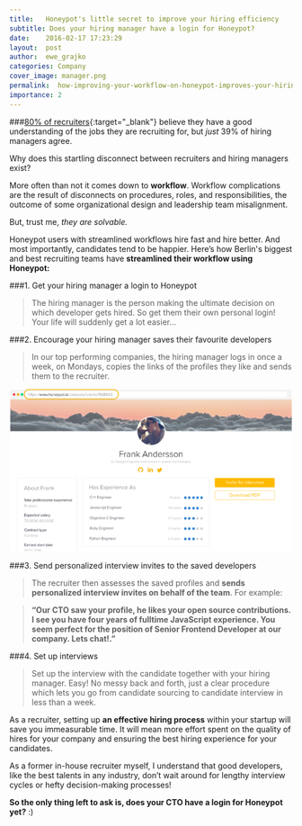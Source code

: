 ```yaml
---
title:   Honeypot's little secret to improve your hiring efficiency
subtitle: Does your hiring manager have a login for Honeypot? 
date:    2016-02-17 17:23:29
layout:  post
author:  ewe_grajko
categories: Company
cover_image: manager.png
permalink:  how-improving-your-workflow-on-honeypot-improves-your-hiring-efficiency/
importance: 2
---
```


###[80% of recruiters][1]{:target="_blank"} believe they have a good understanding of the jobs they are recruiting for, but *just* 39% of hiring managers agree. 


Why does this startling disconnect between recruiters and hiring managers exist?

More often than not it comes down to **workflow**. Workflow complications are the result of disconnects on procedures, roles, and responsibilities, the outcome of some organizational design and leadership team misalignment.

But, trust me, *they are solvable.*

Honeypot users with streamlined workflows hire fast and hire better. And most importantly, candidates tend to be happier. Here’s how Berlin's biggest and best recruiting teams have **streamlined their workflow using Honeypot:**



###1. Get your hiring manager a login to Honeypot

>The hiring manager is the person making the ultimate decision on which developer gets hired. So get them their own personal login! Your life will suddenly get a lot easier...



###2. Encourage your hiring manager saves their favourite developers

>In our top performing companies, the hiring manager logs in once a week, on Mondays, copies the links of the profiles they like and sends them to the recruiter. 


![honeypot](/assets/images/copy_talent_link.png)



###3. Send personalized interview invites to the saved developers 

>The recruiter then assesses the saved profiles and **sends personalized interview invites on behalf of the team**. For example:

>**“Our CTO saw your profile, he likes your open source contributions. I see you have four years of fulltime JavaScript experience. You seem perfect for the position of Senior Frontend Developer at our company. Lets chat!.”** 


###4. Set up interviews


>Set up the interview with the candidate together with your hiring manager.  Easy! No messy back and forth, just a clear procedure which lets you go from candidate sourcing to candidate interview in less than a week. 


As a recruiter, setting up **an effective hiring process** within your startup will save you immeasurable time.  It will mean more effort spent on the quality of hires for your company and ensuring the best hiring experience for your candidates. 

As a former in-house recruiter myself, I understand that good developers, like the best talents in any industry, don’t wait around for lengthy interview cycles or hefty decision-making processes! 

**So the only thing left to ask is, does your CTO have a login for Honeypot yet?** :) 


[1]:https://business.linkedin.com/talent-solutions/blog/2015/04/the-conversation-every-recruiter-needs-to-have-with-their-hiring-manager 